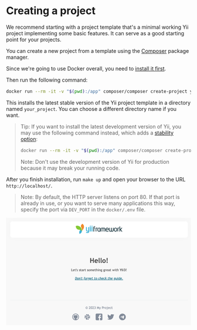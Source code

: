 # Creating a project

We recommend starting with a project template that's a minimal working Yii project implementing some basic features.
It can serve as a good starting point for your projects.

You can create a new project from a template using the [Composer](https://getcomposer.org) package manager.

Since we're going to use Docker overall, you need to [install it first](https://docs.docker.com/get-started/get-docker/).

Then run the following command:

```sh
docker run --rm -it -v "$(pwd):/app" composer/composer create-project yiisoft/app your_project
```

This installs the latest stable version of the Yii project template in a directory named `your_project`.
You can choose a different directory name if you want.

> Tip: If you want to install the latest development version of Yii, you may use the following command instead,
> which adds a [stability option](https://getcomposer.org/doc/04-schema.md#minimum-stability):
>
> ```bash
> docker run --rm -it -v "$(pwd):/app" composer/composer create-project --stability=dev yiisoft/app your_project
> ```
>
> Note: Don't use the development version of Yii for production because it may break your running code.

After you finish installation, run `make up` and open your browser to the URL `http://localhost/`.

> Note: By default, the HTTP server listens on port 80. If that port is already in use, or you want to 
serve many applications this way, specify the port via `DEV_PORT` in the `docker/.env` file.

![Successful Installation of Yii](img/app-installed.png)
